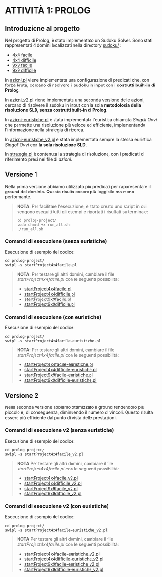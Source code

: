 # ATTIVITÀ 1: PROLOG

## Introduzione al progetto

Nel progetto di Prolog, è stato implementato un Sudoku Solver. Sono stati rappresentati 4 domini localizzati nella directory [sudoku/](./sudoku/) :

- [4x4 facile](./sudoku/dominio4x4facile.pl)
- [4x4 difficile](./sudoku/dominio4x4difficile.pl)  
- [9x9 facile](./sudoku/dominio9x9difficile.pl)
- [9x9 difficile](./sudoku/dominio9x9difficile.pl)

In [azioni.pl](./sudoku/azioni.pl) viene implementata una configurazione di predicati che, con forza bruta, cercano di risolvere il sudoku in input con i **costrutti built-in di Prolog**.

In [azioni_v2.pl](./sudoku/azioni_v2.pl) viene implementata una seconda versione delle azioni, cercano di risolvere il sudoku in input con la sola **metodologia della risoluzione SLD, senza costrutti built-in di Prolog**.

In [azioni-euristiche.pl](./sudoku/azioni-euristiche.pl) è stata implementata l'euristica chiamata *Singoli Ovvi* che permette una risoluzione più veloce ed efficiente, implementando l'informazione nella strategia di ricerca.

In [azioni-euristiche_v2.pl](./sudoku/azioni-euristiche_v2.pl) è stata implementata sempre la stessa euristica *Singoli Ovvi* con **la sola risoluzione SLD**.

In [strategia.pl](./sudoku/strategia.pl) è contenuta la strategia di risoluzione, con i predicati di riferimento presi nei file di *azioni*.

## Versione 1

Nella prima versione abbiamo utilizzato più predicati per rappresentare il ground del dominio. Questo risulta essere più leggibile ma meno performante.

>**NOTA**: Per facilitare l'esecuzione, è stato creato uno script in cui vengono eseguiti tutti gli esempi e riportati i risultati su terminale:
>
>```shell
>cd prolog-project/
>sudo chmod +x run_all.sh
>./run_all.sh
>```

### Comandi di esecuzione (senza euristiche)

Esecuzione di esempio del codice:

```shell
cd prolog-project/
swipl -s startProject4x4facile.pl 
```

>**NOTA**: Per testare gli altri domini, cambiare il file *startProject4x4facile.pl* con le seguenti possibilità:
>
> - [startProject4x4facile.pl](./startProject4x4facile.pl)
> - [startProject4x4difficile.pl](./startProject4x4difficile.pl)
> - [startProject9x9facile.pl](./startProject9x9facile.pl)
> - [startProject9x9difficile.pl](./startProject9x9difficile.pl)

### Comandi di esecuzione (con euristiche)

Esecuzione di esempio del codice:

```shell
cd prolog-project/
swipl -s startProject4x4facile-euristiche.pl 
```

>**NOTA**: Per testare gli altri domini, cambiare il file *startProject4x4facile.pl* con le seguenti possibilità:
>
> - [startProject4x4facile-euristiche.pl](./startProject4x4facile-euristiche.pl)
> - [startProject4x4difficile-euristiche.pl](./startProject4x4difficile-euristiche.pl)
> - [startProject9x9facile-euristiche.pl](./startProject9x9facile-euristiche.pl)
> - [startProject9x9difficile-euristiche.pl](./startProject4x4difficile-euristiche.pl)

## Versione 2

Nella seconda versione abbiamo ottimizzato il ground rendendolo più piccolo e, di conseguenza, diminuendo il numero di vincoli. Questo risulta essere più efficiente dal punto di vista delle prestazioni.

### Comandi di esecuzione v2 (senza euristiche)

Esecuzione di esempio del codice:

```shell
cd prolog-project/
swipl -s startProject4x4facile_v2.pl 
```

>**NOTA** Per testare gli altri domini, cambiare il file *startProject4x4facile.pl* con le seguenti possibilità:
>
> - [startProject4x4facile_v2.pl](./startProject4x4facile_v2.pl)
> - [startProject4x4difficile_v2.pl](./startProject4x4difficile_v2.pl)
> - [startProject9x9facile_v2.pl](./startProject9x9facile_v2.pl)
> - [startProject9x9difficile_v2.pl](./startProject9x9difficile_v2.pl)


### Comandi di esecuzione v2 (con euristiche)

Esecuzione di esempio del codice:

```shell
cd prolog-project/
swipl -s startProject4x4facile-euristiche_v2.pl 
```

>**NOTA** Per testare gli altri domini, cambiare il file *startProject4x4facile.pl* con le seguenti possibilità:
>
> - [startProject4x4facile-euristiche_v2.pl](./startProject4x4facile-euristiche_v2.pl)
> - [startProject4x4difficile-euristiche_v2.pl](./startProject4x4difficile-euristiche_v2.pl)
> - [startProject9x9facile-euristiche_v2.pl](./startProject4x4facile-euristiche_v2.pl)
> - [startProject9x9difficile-euristiche_v2.pl](./startProject9x9difficile-euristiche_v2.pl)
